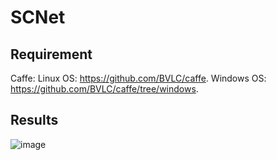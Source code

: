 # SCNet
## Requirement
Caffe: Linux OS: https://github.com/BVLC/caffe. Windows OS: https://github.com/BVLC/caffe/tree/windows.
## Results
![image](https://github.com/zhouliguo/SCNet/blob/master/mnist/softmax_test.tif)

